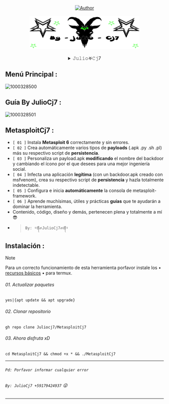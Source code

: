 <!-- 
♤♡◇♧♤♡◇♧♤♡◇♧♤♡◇♧♤♡◇♧♤♡◇♧♤♡◇♧♤♡◇♧♤♡◇♧♤♡◇♧♤♡
[ ! ] 𝙸𝙼𝙿𝙾𝚁𝚃𝙰𝙽𝚃𝙴 :
***** ********** *
𝙳𝙴𝙹𝙰 𝙳𝙴 𝙲𝙾𝙿𝙸𝙰𝚁𝙼𝙴 𝙷𝙰𝚂𝚃𝙰 𝙴𝙻 𝚁𝙴𝙰𝙳𝙼𝙴.𝚖𝚍 𝙸𝙽𝙼𝚄𝙽𝙳𝙾 𝙰𝙽𝙸𝙼𝙰𝙻...
𝚂𝙴 𝙾𝚁𝙸𝙶𝙸𝙽𝙰𝙻 𝚈 𝙳𝙴𝙹𝙰 𝙳𝙴 𝚁𝙾𝙱𝙰𝚁 𝚂𝙲𝚁𝙸𝙿𝚃𝚂 𝚈 𝙴𝚂𝚃𝙸𝙻𝙾𝚂 𝙰 𝙾𝚃𝚁𝙾𝚂
______________________________________________________
♤♡◇♧♤♡◇♧♤♡◇♧♤♡◇♧♤♡◇♧♤♡◇♧♤♡◇♧♤♡◇♧♤♡◇♧♤♡◇♧♤♡
-->

<div align="center">
  <a href="https://github.com/Juliocj7">
    <img title="Author" src="https://img.shields.io/badge/Author-𖤐 𝙹𝚞𝚕𝚒𝚘 𝙲𝚓7 𖤐-svg?style=flat&color=000000&logo=github">
  </a>
</div>

<br>

<div align="center">
  <a href="#--------">
    <img title="Mi Banner" src="https://github.com/Juliocj7/Juliocj7/blob/main/InicioCj72.gif" width="350" height="105" />
  </a>
</div>

<br>

<div align="center">
  <details>
    <!--<summary>  ⸸𝕵𝖚𝖑𝖎𝖔𖤐𝖈𝖏7⸸ </summary>-->
    <summary>  𝙹𝚞𝚕𝚒𝚘𖤐𝙲𝚓7 </summary>
    <a href="#--------">
      <img src= "https://github.com/Juliocj7/Juliocj7/blob/main/BarCj7.gif" />
    </a>
    <br><br>
    <p align="left"><strong><samp>「</samp></strong></p>
    <samp>
      Puedes mirar pero no
      copiar<br>inmundo animal xD
    </samp>
    <br>
    <p align="right"><strong><samp>」</samp></strong></p>
  </details>
</div>

## Menú Principal :
![1000328500](https://github.com/Juliocj7/MetasploitCj7/assets/81049859/9b50c8dd-085b-48c0-9db4-fb468a2f1dd1)

## Guía By JulioCj7 : 
![1000328501](https://github.com/Juliocj7/MetasploitCj7/assets/81049859/7e4cdd0c-b0ab-4399-b88e-69f714068e2c)

## MetasploitCj7 :
* `[ 01 ]` Instala **Metasploit 6** correctamente y sin errores.
* `[ 02 ]` Crea automáticamente varios tipos de **payloads** (.apk .py .sh .pl) más su respectivo script de **persistencia**.
* `[ 03 ]` Personaliza un payload.apk **modificando** el nombre del backdoor y cambiando el ícono por el que desees para una mejor ingeniería social.
* `[ 04 ]` Infecta una aplicación **legítima** (con un backdoor.apk creado con msfvenom), crea su respectivo script de **persistencia** y hazla totalmente indetectable.
* `[ 05 ]` Configura e inicia **automáticamente** la consola de metasploit-framework.
* `[ 06 ]` Aprende muchísimas, útiles y prácticas **guías** que te ayudarán a dominar la herramienta.
* Contenido, código, diseño y demás, pertenecen plena y totalmente a mí :sunglasses:
- > ` By: ⍣᭕ᬁ᭖JulioCj7᭖᭕ᬁ⍣ `

## Instalación :
> [!NOTE]  
> Para un correcto funcionamiento de esta herramienta porfavor instale los • [recursos básicos](https://github.com/Juliocj7/UtilsCj7) • para termux.

###### 01. Actualizar paquetes
```shell
yes|{apt update && apt upgrade}
```
###### 02. Clonar repositorio
```shell
gh repo clone Juliocj7/MetasploitCj7
```
###### 03. Ahora disfruta xD
```shell
cd MetasploitCj7 && chmod +x * && ./MetasploitCj7
```

---
###### `Pd: Porfavor informar cualquier error`
###### `By: JulioCj7 +59179424937` :stuck_out_tongue_winking_eye:
---
